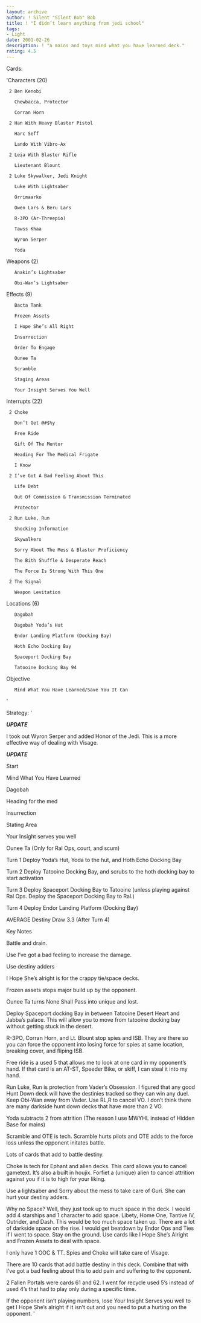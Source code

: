 ```yaml
---
layout: archive
author: ! Silent "Silent Bob" Bob
title: ! "I didn’t learn anything from jedi school"
tags:
- Light
date: 2001-02-26
description: ! "a mains and toys mind what you have learned deck."
rating: 4.5
---
```

Cards: 

'Characters (20)

     2 Ben Kenobi 

       Chewbacca, Protector 

       Corran Horn 

     2 Han With Heavy Blaster Pistol 

       Harc Seff 

       Lando With Vibro-Ax 

     2 Leia With Blaster Rifle 

       Lieutenant Blount 

     2 Luke Skywalker, Jedi Knight 

       Luke With Lightsaber 

       Orrimaarko 

       Owen Lars & Beru Lars 

       R-3PO (Ar-Threepio) 

       Tawss Khaa 

       Wyron Serper

       Yoda 


Weapons (2)

       Anakin’s Lightsaber 

       Obi-Wan’s Lightsaber 


Effects (9)

       Bacta Tank 

       Frozen Assets 

       I Hope She’s All Right 

       Insurrection 

       Order To Engage 

       Ounee Ta 

       Scramble 

       Staging Areas 

       Your Insight Serves You Well 


Interrupts (22)

     2 Choke 

       Don’t Get @#$%y 

       Free Ride 

       Gift Of The Mentor 

       Heading For The Medical Frigate 

       I Know 

     2 I’ve Got A Bad Feeling About This 

       Life Debt 

       Out Of Commission & Transmission Terminated 

       Protector 

     2 Run Luke, Run 

       Shocking Information 

       Skywalkers 

       Sorry About The Mess & Blaster Proficiency 

       The Bith Shuffle & Desperate Reach 

       The Force Is Strong With This One 

     2 The Signal 

       Weapon Levitation 


Locations (6)

       Dagobah 

       Dagobah Yoda’s Hut 

       Endor Landing Platform (Docking Bay) 

       Hoth Echo Docking Bay 

       Spaceport Docking Bay 

       Tatooine Docking Bay 94 


Objective

       Mind What You Have Learned/Save You It Can 

'

Strategy: '

*****UPDATE*****

I took out Wyron Serper and added Honor of the Jedi.  This is a more effective way of dealing with Visage.

*****UPDATE*****


Start

Mind What You Have Learned

Dagobah

Heading for the med

Insurrection

Stating Area

Your Insight serves you well

Ounee Ta (Only for Ral Ops, court, and scum)


Turn 1 Deploy Yoda’s Hut, Yoda to the hut, and Hoth Echo Docking Bay


Turn 2 Deploy Tatooine Docking Bay, and scrubs to the hoth docking bay to start activation


Turn 3 Deploy Spaceport Docking Bay to Tatooine (unless playing against Ral Ops.  Deploy the Spaceport Docking Bay to Ral.)


Turn 4 Deploy Endor Landing Platform (Docking Bay)


AVERAGE Destiny Draw 3.3 (After Turn 4)


Key Notes


Battle and drain.


Use I’ve got a bad feeling to increase the damage.


Use destiny adders


I Hope She’s alright is for the crappy tie/space decks.


Frozen assets stops major build up by the opponent.


Ounee Ta turns None Shall Pass into unique and lost.


Deploy Spaceport docking Bay in between Tatooine Desert Heart and Jabba’s palace.  This will allow you to move from tatooine docking bay without getting stuck in the desert.


R-3PO, Corran Horn, and Lt. Blount stop spies and ISB.  They are there so you can force the opponent into losing force for spies at same location, breaking cover, and fliping ISB.


Free ride is a used 5 that allows me to look at one card in my opponent’s hand.  If that card is an AT-ST, Speeder Bike, or skiff, I can steal it into my hand.


Run Luke, Run is protection from Vader’s Obsession.  I figured that any good Hunt Down deck will have the destinies tracked so they can win any duel.  Keep Obi-Wan away from Vader.  Use RL,R to cancel VO.  I don’t think there are many darkside hunt down decks that have more than 2 VO.


Yoda subtracts 2 from attrition (The reason I use MWYHL instead of Hidden Base for mains)


Scramble and OTE is tech.  Scramble hurts pilots and OTE adds to the force loss unless the opponent initates battle.


Lots of cards that add to battle destiny.


Choke is tech for Ephant and alien decks.  This card allows you to cancel gametext.  It’s also a built in houjix.  Forfiet a (unique) alien to cancel attrition against you if it is to high for your liking.


Use a lightsaber and Sorry about the mess to take care of Guri.  She can hurt your destiny adders.


Why no Space?  Well, they just took up to much space in the deck.  I would add 4 starships and 1 character to add space. Libety, Home One, Tantive IV, Outrider, and Dash.  This would be too much space taken up.  There are a lot of darkside space on the rise.  I would get beatdown by Endor Ops and Ties if I went to space.  Stay on the ground.  Use cards like I Hope She’s Alright and Frozen Assets to deal with space.


I only have 1 OOC & TT.  Spies and Choke will take care of Visage.


There are 10 cards that add battle destiny in this deck.  Combine that with I’ve got a bad feeling about this to add pain and suffering to the opponent. 


2 Fallen Portals were cards 61 and 62.  I went for recycle used 5’s instead of used 4’s that had to play only during a specific time.


If the opponent isn’t playing numbers, lose Your Insight Serves you well to get I Hope She’s alright if it isn’t out and you need to put a hurting on the opponent.  '